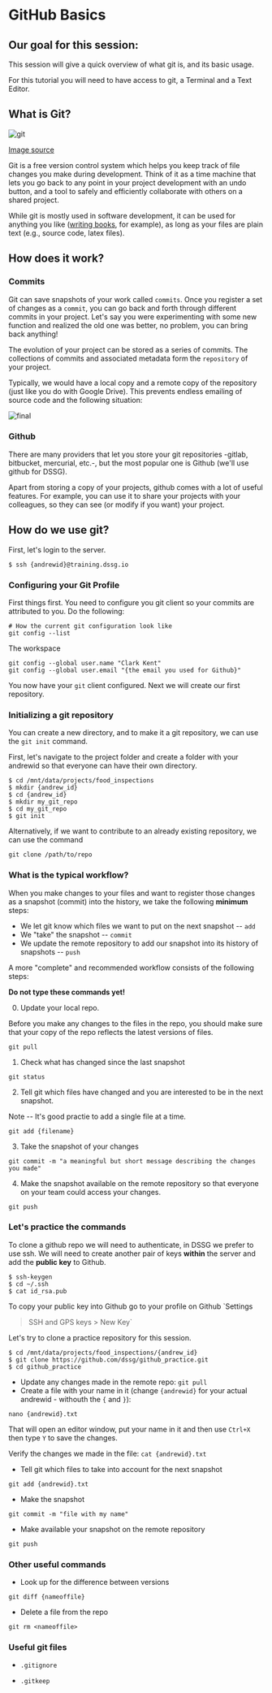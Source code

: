 # GitHub Basics

## Our goal for this session:

This session will give a quick overview of what git is, and its basic usage.

For this tutorial you will need to have access to git, a Terminal and a Text Editor.


## What is Git?

![git](https://imgs.xkcd.com/comics/git.png)

[Image source](https://xkcd.com/1597/)

Git is a free version control system which helps you keep track of file changes you make during development. Think of it as a time machine that lets you go back to any point in your project development with an undo button, and a tool to safely and efficiently collaborate with others on a shared project.

While git is mostly used in software development, it can be used for anything you like
([writing books](https://www.gitbook.com/), for example), as long as your files are plain text
(e.g., source code, latex files).

## How does it work?

### Commits
Git can save snapshots of your work called `commits`. Once you register a set of changes as a `commit`, you can go back and forth through different commits in your project.
Let's say you were experimenting with some new function and realized the old one was better, no problem, you can bring back anything!


The evolution of your project can be stored as a series of commits. The collections of commits and associated metadata form the `repository` of your project.


Typically, we would have a local copy and a remote copy of the repository (just like you do with Google Drive).  This prevents
endless emailing of source code and the following situation:

![final](https://www.phdcomics.com/comics/archive/phd101212s.gif)

### Github

There are many providers that let you store your git repositories -gitlab, bitbucket, mercurial, etc.-, but the most popular one is Github (we'll use github for DSSG).

Apart from storing a copy of your projects, github comes with a lot of useful features. For example, you can use it to share your projects with your colleagues, so they can see (or modify if you want) your project.

## How do we use git? 

First, let's login to the server.

```
$ ssh {andrewid}@training.dssg.io
```

### Configuring your Git Profile

First things first. You need to configure you git client so your commits are attributed to you. Do the following:

```
# How the current git configuration look like
git config --list
```

The workspace

```
git config --global user.name "Clark Kent"
git config --global user.email "{the email you used for Github}"
```

You now have your `git` client configured. Next we will create
our first repository.

### Initializing a git repository

You can create a new directory, and to make it a git repository, we can use the `git init` command.

First, let's navigate to the project folder and create a folder with your andrewid so that everyone can have their own directory. 

```
$ cd /mnt/data/projects/food_inspections
$ mkdir {andrew_id}
$ cd {andrew_id}
$ mkdir my_git_repo
$ cd my_git_repo
$ git init
```

Alternatively, if we want to contribute to an already existing repository, we can use the command

```
git clone /path/to/repo
```


### What is the typical workflow?

When you make changes to your files and want to register those changes as a snapshot (commit) into the history, we take the following **minimum** steps:

+ We let git know which files we want to put on the next snapshot -- `add`  
+ We "take" the snapshot -- `commit`
+ We update the remote repository to add our snapshot into its history of snapshots -- `push`

A more "complete" and recommended workflow consists of the following steps:

**Do not type these commands yet!**

0. Update your local repo. 

Before you make any changes to the files in the repo, you should make sure that your copy of the repo reflects the latest versions of files. 

```
git pull
```  

1.  Check what has changed since the last snapshot

```
git status
```

2. Tell git which files have changed and you are interested to be in the next snapshot.

Note -- It's good practie to add a single file at a time.

```
git add {filename}
```


3. Take the snapshot of your changes

```
git commit -m "a meaningful but short message describing the changes you made"
```

4. Make the snapshot available on the remote repository so that everyone on your team could access your changes.

```
git push
```

### Let's practice the commands

To clone a github repo we will need to authenticate, in DSSG we prefer to use
 ssh. We will need to create another pair of keys **within** the server and
  add the **public key** to Github. 
 
```
$ ssh-keygen
$ cd ~/.ssh
$ cat id_rsa.pub
```

To copy your public key into Github go to your profile on Github `Settings
 >  SSH and GPS keys > New Key`


Let's try to clone a practice repository for this session.

```
$ cd /mnt/data/projects/food_inspections/{andrew_id}
$ git clone https://github.com/dssg/github_practice.git
$ cd github_practice
```

+ Update any changes made in the remote repo: `git pull`
+ Create a file with your name in it (change `{andrewid}` for your actual andrewid - withouth the `{` and `}`):

```
nano {andrewid}.txt
```

That will open an editor window, put your name in it and then use `Ctrl+X` then type `Y` to save the changes.

Verify the changes we made in the file: `cat {andrewid}.txt`

+ Tell git which files to take into account for the next snapshot

```
git add {andrewid}.txt
```

+ Make the snapshot

```
git commit -m "file with my name"
```

+ Make available your snapshot on the remote repository

```
git push
```


### Other useful commands

+ Look up for the difference between versions

```
git diff {nameoffile}
```

+ Delete a file from the repo

```
git rm <nameoffile>
```

### Useful git files

+ `.gitignore`

+ `.gitkeep`
